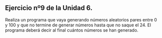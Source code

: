 ## Ejercicio nº9 de la Unidad 6.

Realiza un programa que vaya generando números aleatorios pares entre 0
y 100 y que no termine de generar números hasta que no saque el 24. El
programa deberá decir al final cuántos números se han generado.